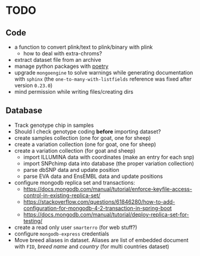 
TODO
====

Code
----

* a function to convert plink/text to plink/binary with plink
  - how to deal with extra-chroms?
* extract dataset file from an archive
* manage python packages with [poetry](https://python-poetry.org/)
* upgrade `mongoengine` to solve warnings while generating documentation with `sphinx`
  (the `one-to-many-with-listfields` reference was fixed after version `0.23.0`)
* mind permission while writing files/creating dirs


Database
--------

* Track genotype chip in samples
* Should I check genotype coding **before** importing dataset?
* create samples collection (one for goat, one for sheep)
* create a variation collection (one for goat, one for sheep)
* create a variation collection (for goat and sheep)
  - import ILLUMINA data with coordinates (make an entry for each snp)
  - import SNPchimp data into database (the proper variation collection)
  - parse dbSNP data and update position
  - parse EVA data and EnsEMBL data and update positions
* configure mongodb replica set and transactions:
  - https://docs.mongodb.com/manual/tutorial/enforce-keyfile-access-control-in-existing-replica-set/
  - https://stackoverflow.com/questions/61846280/how-to-add-configuration-for-mongodb-4-2-transaction-in-spring-boot
  - https://docs.mongodb.com/manual/tutorial/deploy-replica-set-for-testing/
* create a read only user `smarterro` (for web stuff?)
* configure `mongodb-express` credentials
* Move breed aliases in dataset. Aliases are list of embedded document with `FID`,
  *breed name* and *country* (for multi countries dataset)
